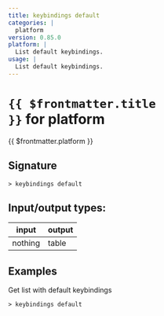 ```yaml
---
title: keybindings default
categories: |
  platform
version: 0.85.0
platform: |
  List default keybindings.
usage: |
  List default keybindings.
---
```

<!-- This file is automatically generated. Please edit the command in https://github.com/nushell/nushell instead. -->

# <code>{{ $frontmatter.title }}</code> for platform

<div class='command-title'>{{ $frontmatter.platform }}</div>

## Signature

```> keybindings default ```


## Input/output types:

| input   | output |
| ------- | ------ |
| nothing | table  |

## Examples

Get list with default keybindings
```shell
> keybindings default

```
